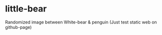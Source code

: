 # little-bear
Randomized image between White-bear &amp; penguin (Just test static web on github-page)
